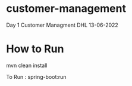 # customer-management
Day 1 Customer Managment DHL 13-06-2022

# How to Run 

mvn clean install

To Run : spring-boot:run
